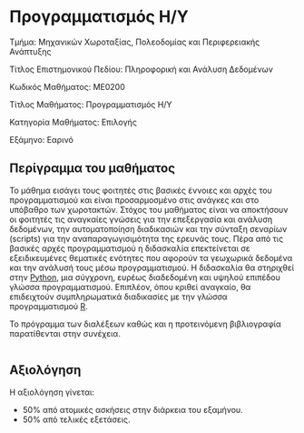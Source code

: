 # Προγραμματισμός Η/Υ

Τμήμα: Μηχανικών Χωροταξίας, Πολεοδομίας και Περιφερειακής Ανάπτυξης

Τίτλος Επιστημονικού Πεδίου: Πληροφορική και Ανάλυση Δεδομένων

Κωδικός Μαθήματος:  ΜΕ0200

Τίτλος Μαθήματος:  Προγραμματισμός Η/Υ

Κατηγορία Μαθήματος: Επιλογής

Εξάμηνο: Εαρινό

## Περίγραμμα του μαθήματος
Το μάθημα εισάγει τους φοιτητές στις βασικές έννοιες και αρχές του προγραμματισμού και είναι προσαρμοσμένο στις ανάγκες και στο υπόβαθρο των χωροτακτών. Στόχος του μαθήματος είναι να αποκτήσουν οι φοιτητές τις αναγκαίες γνώσεις για την επεξεργασία και ανάλυση δεδομένων, την αυτοματοποίηση διαδικασιών και την σύνταξη σεναρίων (scripts) για την αναπαραγωγισιμότητα της ερευνάς τους. Πέρα από τις βασικές αρχές προγραμματισμού η διδασκαλία επεκτείνεται σε εξειδικευμένες θεματικές ενότητες που αφορούν τα γεωχωρικά δεδομένα και την ανάλυσή τους μέσω προγραμματισμού. Η διδασκαλία θα στηριχθεί στην [Python](https://www.python.org/), μια σύγχρονη, ευρέως διαδεδομένη και υψηλού επιπέδου γλώσσα προγραμματισμού. Επιπλέον, όπου κριθεί αναγκαίο, θα επιδειχτούν συμπληρωματικά διαδικασίες με την γλώσσα προγραμματισμού [R](https://www.r-project.org/). 


Το πρόγραμμα των διαλέξεων καθώς και η προτεινόμενη βιβλιογραφία παρατίθενται στην συνέχεια.

```{tableofcontents}
```


## Αξιολόγηση

Η αξιολόγηση γίνεται:
- 50% από ατομικές ασκήσεις στην διάρκεια του εξαμήνου.
- 50% από τελικές εξετάσεις.

